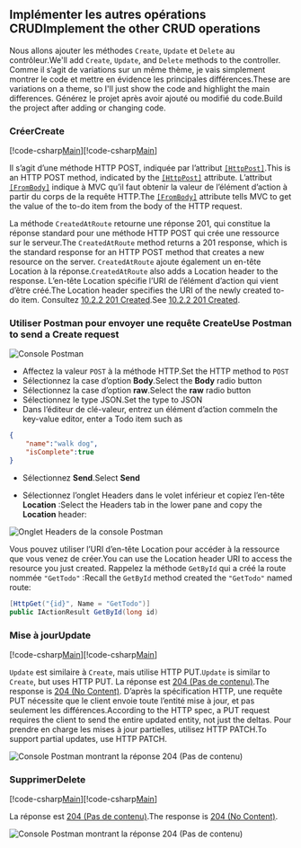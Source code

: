 ## <a name="implement-the-other-crud-operations"></a><span data-ttu-id="d4820-101">Implémenter les autres opérations CRUD</span><span class="sxs-lookup"><span data-stu-id="d4820-101">Implement the other CRUD operations</span></span>

<span data-ttu-id="d4820-102">Nous allons ajouter les méthodes `Create`, `Update` et `Delete` au contrôleur.</span><span class="sxs-lookup"><span data-stu-id="d4820-102">We'll add `Create`, `Update`, and `Delete` methods to the controller.</span></span> <span data-ttu-id="d4820-103">Comme il s’agit de variations sur un même thème, je vais simplement montrer le code et mettre en évidence les principales différences.</span><span class="sxs-lookup"><span data-stu-id="d4820-103">These are variations on a theme, so I'll just show the code and highlight the main differences.</span></span> <span data-ttu-id="d4820-104">Générez le projet après avoir ajouté ou modifié du code.</span><span class="sxs-lookup"><span data-stu-id="d4820-104">Build the project after adding or changing code.</span></span>

### <a name="create"></a><span data-ttu-id="d4820-105">Créer</span><span class="sxs-lookup"><span data-stu-id="d4820-105">Create</span></span>

<span data-ttu-id="d4820-106">[!code-csharp[Main](../../tutorials/first-web-api/sample/TodoApi/Controllers/TodoController.cs?name=snippet_Create)]</span><span class="sxs-lookup"><span data-stu-id="d4820-106">[!code-csharp[Main](../../tutorials/first-web-api/sample/TodoApi/Controllers/TodoController.cs?name=snippet_Create)]</span></span>

<span data-ttu-id="d4820-107">Il s’agit d’une méthode HTTP POST, indiquée par l’attribut [`[HttpPost]`](https://docs.microsoft.com/aspnet/core/api).</span><span class="sxs-lookup"><span data-stu-id="d4820-107">This is an HTTP POST method, indicated by the [`[HttpPost]`](https://docs.microsoft.com/aspnet/core/api) attribute.</span></span> <span data-ttu-id="d4820-108">L’attribut [`[FromBody]`](https://docs.microsoft.com/aspnet/core/api) indique à MVC qu’il faut obtenir la valeur de l’élément d’action à partir du corps de la requête HTTP.</span><span class="sxs-lookup"><span data-stu-id="d4820-108">The [`[FromBody]`](https://docs.microsoft.com/aspnet/core/api) attribute tells MVC to get the value of the to-do item from the body of the HTTP request.</span></span>

<span data-ttu-id="d4820-109">La méthode `CreatedAtRoute` retourne une réponse 201, qui constitue la réponse standard pour une méthode HTTP POST qui crée une ressource sur le serveur.</span><span class="sxs-lookup"><span data-stu-id="d4820-109">The `CreatedAtRoute` method returns a 201 response, which is the standard response for an HTTP POST method that creates a new resource on the server.</span></span> <span data-ttu-id="d4820-110">`CreatedAtRoute` ajoute également un en-tête Location à la réponse.</span><span class="sxs-lookup"><span data-stu-id="d4820-110">`CreatedAtRoute` also adds a Location header to the response.</span></span> <span data-ttu-id="d4820-111">L’en-tête Location spécifie l’URI de l’élément d’action qui vient d’être créé.</span><span class="sxs-lookup"><span data-stu-id="d4820-111">The Location header specifies the URI of the newly created to-do item.</span></span> <span data-ttu-id="d4820-112">Consultez [10.2.2 201 Created](http://www.w3.org/Protocols/rfc2616/rfc2616-sec10.html).</span><span class="sxs-lookup"><span data-stu-id="d4820-112">See [10.2.2 201 Created](http://www.w3.org/Protocols/rfc2616/rfc2616-sec10.html).</span></span>

### <a name="use-postman-to-send-a-create-request"></a><span data-ttu-id="d4820-113">Utiliser Postman pour envoyer une requête Create</span><span class="sxs-lookup"><span data-stu-id="d4820-113">Use Postman to send a Create request</span></span>

![Console Postman](../../tutorials/first-web-api/_static/pmc.png)

* <span data-ttu-id="d4820-115">Affectez la valeur `POST` à la méthode HTTP.</span><span class="sxs-lookup"><span data-stu-id="d4820-115">Set the HTTP method to `POST`</span></span>
* <span data-ttu-id="d4820-116">Sélectionnez la case d’option **Body**.</span><span class="sxs-lookup"><span data-stu-id="d4820-116">Select the **Body** radio button</span></span>
* <span data-ttu-id="d4820-117">Sélectionnez la case d’option **raw**.</span><span class="sxs-lookup"><span data-stu-id="d4820-117">Select the **raw** radio button</span></span>
* <span data-ttu-id="d4820-118">Sélectionnez le type JSON.</span><span class="sxs-lookup"><span data-stu-id="d4820-118">Set the type to JSON</span></span>
* <span data-ttu-id="d4820-119">Dans l’éditeur de clé-valeur, entrez un élément d’action comme</span><span class="sxs-lookup"><span data-stu-id="d4820-119">In the key-value editor, enter a Todo item such as</span></span> 

```json
{
    "name":"walk dog",
    "isComplete":true
}
```

* <span data-ttu-id="d4820-120">Sélectionnez **Send**.</span><span class="sxs-lookup"><span data-stu-id="d4820-120">Select **Send**</span></span>

* <span data-ttu-id="d4820-121">Sélectionnez l’onglet Headers dans le volet inférieur et copiez l’en-tête **Location** :</span><span class="sxs-lookup"><span data-stu-id="d4820-121">Select the Headers tab in the lower pane and copy the **Location** header:</span></span>

![Onglet Headers de la console Postman](../../tutorials/first-web-api/_static/pmget.png)

<span data-ttu-id="d4820-123">Vous pouvez utiliser l’URI d’en-tête Location pour accéder à la ressource que vous venez de créer.</span><span class="sxs-lookup"><span data-stu-id="d4820-123">You can use the Location header URI to access the resource you just created.</span></span> <span data-ttu-id="d4820-124">Rappelez la méthode `GetById` qui a créé la route nommée `"GetTodo"` :</span><span class="sxs-lookup"><span data-stu-id="d4820-124">Recall the `GetById` method created the `"GetTodo"` named route:</span></span>

```csharp
[HttpGet("{id}", Name = "GetTodo")]
public IActionResult GetById(long id)
```

### <a name="update"></a><span data-ttu-id="d4820-125">Mise à jour</span><span class="sxs-lookup"><span data-stu-id="d4820-125">Update</span></span>

<span data-ttu-id="d4820-126">[!code-csharp[Main](../../tutorials/first-web-api/sample/TodoApi/Controllers/TodoController.cs?name=snippet_Update)]</span><span class="sxs-lookup"><span data-stu-id="d4820-126">[!code-csharp[Main](../../tutorials/first-web-api/sample/TodoApi/Controllers/TodoController.cs?name=snippet_Update)]</span></span>

<span data-ttu-id="d4820-127">`Update` est similaire à `Create`, mais utilise HTTP PUT.</span><span class="sxs-lookup"><span data-stu-id="d4820-127">`Update` is similar to `Create`, but uses HTTP PUT.</span></span> <span data-ttu-id="d4820-128">La réponse est [204 (Pas de contenu)](http://www.w3.org/Protocols/rfc2616/rfc2616-sec9.html).</span><span class="sxs-lookup"><span data-stu-id="d4820-128">The response is [204 (No Content)](http://www.w3.org/Protocols/rfc2616/rfc2616-sec9.html).</span></span> <span data-ttu-id="d4820-129">D’après la spécification HTTP, une requête PUT nécessite que le client envoie toute l’entité mise à jour, et pas seulement les différences.</span><span class="sxs-lookup"><span data-stu-id="d4820-129">According to the HTTP spec, a PUT request requires the client to send the entire updated entity, not just the deltas.</span></span> <span data-ttu-id="d4820-130">Pour prendre en charge les mises à jour partielles, utilisez HTTP PATCH.</span><span class="sxs-lookup"><span data-stu-id="d4820-130">To support partial updates, use HTTP PATCH.</span></span>

![Console Postman montrant la réponse 204 (Pas de contenu)](../../tutorials/first-web-api/_static/pmcput.png)

### <a name="delete"></a><span data-ttu-id="d4820-132">Supprimer</span><span class="sxs-lookup"><span data-stu-id="d4820-132">Delete</span></span>

<span data-ttu-id="d4820-133">[!code-csharp[Main](../../tutorials/first-web-api/sample/TodoApi/Controllers/TodoController.cs?name=snippet_Delete)]</span><span class="sxs-lookup"><span data-stu-id="d4820-133">[!code-csharp[Main](../../tutorials/first-web-api/sample/TodoApi/Controllers/TodoController.cs?name=snippet_Delete)]</span></span>

<span data-ttu-id="d4820-134">La réponse est [204 (Pas de contenu)](http://www.w3.org/Protocols/rfc2616/rfc2616-sec9.html).</span><span class="sxs-lookup"><span data-stu-id="d4820-134">The response is [204 (No Content)](http://www.w3.org/Protocols/rfc2616/rfc2616-sec9.html).</span></span>

![Console Postman montrant la réponse 204 (Pas de contenu)](../../tutorials/first-web-api/_static/pmd.png)
